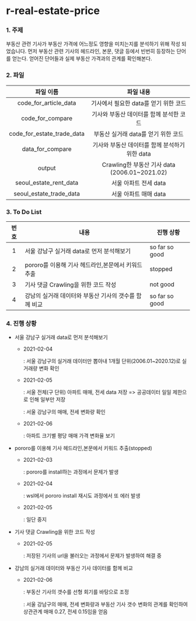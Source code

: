 # r-real-estate-price

### 1. 주제 

  부동산 관련 기사가 부동산 가격에 어느정도 영향을 미치는지를 분석하기 위해 작성 되었습니다. 먼저 부동산 관련 기사의 헤드라인, 본문, 댓글 등에서 빈번히 등장하는 단어를 얻는다. 얻어진 단어들과 실제 부동산 가격과의 관계를 확인해본다.


### 2. 파일

|         파일 이름          |                   파일 내용                   |
| :------------------------: | :-------------------------------------------: |
|   code_for_article_data    |     기사에서 필요한 data를 얻기 위한 코드     |
|      code_for_compare      |    기사와 부동산 데이터를 함께 분석한 코드    |
| code_for_estate_trade_data |      부동산 실거래 data를 얻기 위한 코드      |
|      data_for_compare      | 기사와 부동산 데이터를 함께 분석하기위한 data |
|           output           | Crawling한 부동산 기사 data (2006.01~2021.02) |
|   seoul_estate_rent_data   |             서울 아파트 전세 data             |
|  seoul_estate_trade_data   |             서울 아파트 매매 data             |


###  3. To Do List

| 번호 | 내용                                                  | 진행 상황            |
| :--: | ----------------------------------------------------- | -------------------- |
|  1   | 서울 강남구 실거래 data로 먼저 분석해보기             | so far so good |
|  2   | pororo를 이용해 기사 헤드라인,본문에서 키워드 추출    | stopped              |
|  3   | 기사 댓글 Crawling을 위한 코드 작성                   | not good             |
|  4   | 강남의 실거래 데이터와 부동산 기사의 갯수를 함께 비교 | so far so good  |


###  4. 진행 상황

* 서울 강남구 실거래 data로 먼저 분석해보기

  * 2021-02-04

    : 서울 강남구의 실거래 데이터만 뽑아내 1개월 단위(2006.01~2020.12)로 실거래량 변화 확인
    
  * 2021-02-05

    : 서울 전체(구 단위) 아파트 매매, 전세 data 저장  => 공공데이터 일일 제한으로 인해 일부만 저장
    
    : 서울 강남구의 매매, 전세 변화량 확인
    
  * 2021-02-06

    : 아파트 크기별 평당 매매 가격 변화율 보기

* pororo를 이용해 기사 헤드라인,본문에서 키워드 추출(stopped)

  * 2021-02-03

    : pororo를 install하는 과정에서 문제가 발생

  * 2021-02-04

    : wsl에서 pororo install 재시도 과정에서 또 에러 발생
    
  * 2021-02-05
  
    : 일단 중지


* 기사 댓글 Crawling을 위한 코드 작성
  
  * 2021-02-05
  
    : 저장된 기사의 url을 불러오는 과정에서 문제가 발생하여 해결 중
  
* 강남의 실거래 데이터와 부동산 기사 데이터를 함께 비교


  * 2021-02-06

    : 부동산 기사의 갯수를 선형 회기를 바탕으로 조정

    : 서울 강남구의 매매, 전세 변화량과 부동산 기사 갯수 변화의 관계를 확인하여 상관관계 매매 0.27, 전세 0.15임을 얻음
